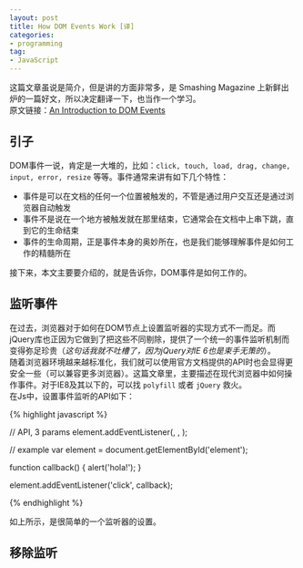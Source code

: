 ```yaml
---
layout: post
title: How DOM Events Work [译]
categories:
- programming
tag:
- JavaScript
---
```


这篇文章虽说是简介，但是讲的方面非常多，是 Smashing Magazine 上新鲜出炉的一篇好文，所以决定翻译一下，也当作一个学习。  
原文链接：[An Introduction to DOM Events](http://coding.smashingmagazine.com/2013/11/12/an-introduction-to-dom-events/)

## 引子
DOM事件一说，肯定是一大堆的，比如：`click, touch, load, drag, change, input, error, resize` 等等。事件通常来讲有如下几个特性：

- 事件是可以在文档的任何一个位置被触发的，不管是通过用户交互还是通过浏览器自动触发
- 事件不是说在一个地方被触发就在那里结束，它通常会在文档中上串下跳，直到它的生命结束
- 事件的生命周期，正是事件本身的奥妙所在，也是我们能够理解事件是如何工作的精髓所在

接下来，本文主要要介绍的，就是告诉你，DOM事件是如何工作的。

## 监听事件
在过去，浏览器对于如何在DOM节点上设置监听器的实现方式不一而足。而jQuery库也正因为它做到了把这些不同剔除，提供了一个统一的事件监听机制而变得弥足珍贵（*这句话我就不吐槽了，因为jQuery对IE 6也是束手无策的*）。  
随着浏览器环境越来越标准化，我们就可以使用官方文档提供的API时也会显得更安全一些（可以兼容更多浏览器）。这篇文章里，主要描述在现代浏览器中如何操作事件。对于IE8及其以下的，可以找 `polyfill` 或者 `jQuery` 救火。  
在Js中，设置事件监听的API如下：

{% highlight javascript %}

// API, 3 params
element.addEventListener(<event-name>, <callback>, <use-capture>);

// example
var element = document.getElementById('element');

function callback() {
    alert('hola!');
}

element.addEventListener('click', callback);

{% endhighlight %}

如上所示，是很简单的一个监听器的设置。

## 移除监听
